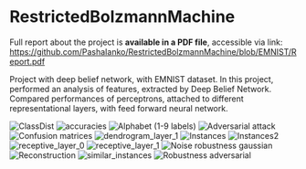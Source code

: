 # RestrictedBolzmannMachine
Full report about the project is **available in a PDF file**, accessible via link:
https://github.com/PashaIanko/RestrictedBolzmannMachine/blob/EMNIST/Report.pdf

Project with deep belief network, with EMNIST dataset. 
In this project, performed an analysis of features, extracted by Deep Belief Network.
Compared performances of perceptrons, attached to different representational layers, with feed forward neural network.

![ClassDist](https://user-images.githubusercontent.com/55174155/180302526-9a07208f-c03d-41e2-9d98-85769e604602.jpg)
![accuracies](https://user-images.githubusercontent.com/55174155/180302535-390b2fac-f29d-4cef-a647-37f81ad48b7a.jpg)
![Alphabet (1-9 labels)](https://user-images.githubusercontent.com/55174155/180302549-705ccfce-5bf0-42a3-b34a-280a04897a22.jpg)
![Adversarial attack](https://user-images.githubusercontent.com/55174155/180302556-8f061a9a-8d3a-46c9-a85b-e2c52c1b6f50.jpg)
![Confusion matrices](https://user-images.githubusercontent.com/55174155/180302568-d2b0c440-4966-49c1-965b-6d3c0c4eea36.jpg)
![dendrogram_layer_1](https://user-images.githubusercontent.com/55174155/180302596-a449dd3b-8034-4dd6-95a2-0f6d2c697c04.jpg)
![Instances ](https://user-images.githubusercontent.com/55174155/180302601-b5362d4d-8a41-42b9-895e-d2eea6ce7ae2.jpg)
![Instances2](https://user-images.githubusercontent.com/55174155/180302609-0108acf5-a3c8-4afd-ba7a-ec0a613d8414.jpg)
![receptive_layer_0](https://user-images.githubusercontent.com/55174155/180302621-6ea14854-07e1-4fbf-a3bf-376026d0b861.jpg)
![receptive_layer_1](https://user-images.githubusercontent.com/55174155/180302636-d908871e-6670-4bfe-aa8e-a0b5abac539e.jpg)
![Noise robustness gaussian](https://user-images.githubusercontent.com/55174155/180302660-5549b11d-9c84-4245-95fd-d073e0b65a22.jpg)
![Reconstruction](https://user-images.githubusercontent.com/55174155/180302677-44d22015-3e08-4a85-9800-57054e461f2a.jpg)
![similar_instances](https://user-images.githubusercontent.com/55174155/180302700-8a1defdb-e0c8-4591-b0d3-589194602392.jpg)
![Robustness adversarial](https://user-images.githubusercontent.com/55174155/180302710-eb460473-961f-4f34-b1a1-22a8bee352bd.jpg)

